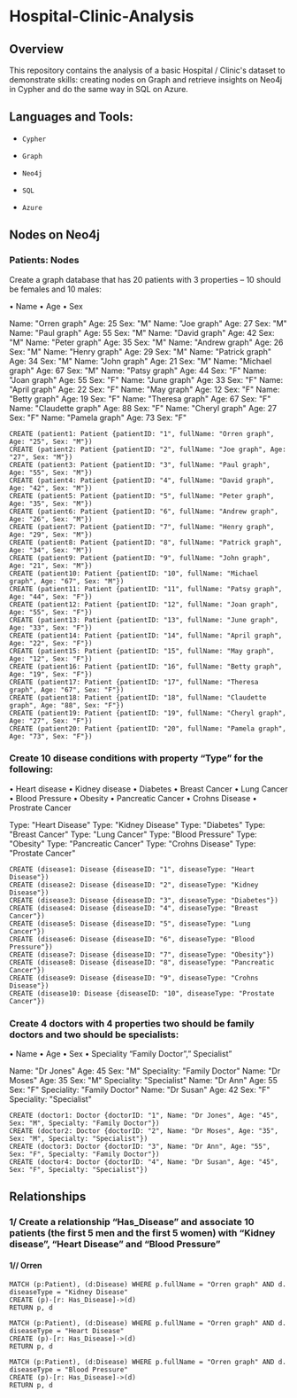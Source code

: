 # Hospital-Clinic-Analysis

## Overview

This repository contains the analysis of a basic Hospital / Clinic's dataset to demonstrate skills: creating nodes on Graph and retrieve insights on Neo4j in Cypher and do the same way in SQL on Azure.

## Languages and Tools:

- `Cypher`

- `Graph`

- `Neo4j`

- `SQL`

- `Azure`

## Nodes on Neo4j

### Patients: Nodes

Create a graph database that has 20 patients with 3 properties – 10 should be females and 10 males:

•	Name
•	Age
•	Sex

Name: "Orren graph"	Age: 25	Sex: "M" 
Name: "Joe graph"	Age: 27	Sex: "M" 
Name: "Paul graph"	Age: 55	Sex: "M" 
Name: "David graph"	Age: 42	Sex: "M" 
Name: "Peter graph"	Age: 35	Sex: "M" 
Name: "Andrew graph"	Age: 26	Sex: "M" 
Name: "Henry graph"	Age: 29	Sex: "M" 
Name: "Patrick graph"	Age: 34	Sex: "M" 
Name: "John graph"	Age: 21	Sex: "M" 
Name: "Michael graph"	Age: 67	Sex: "M" 
Name: "Patsy graph"	Age: 44	Sex: "F" 
Name: "Joan graph"	Age: 55	Sex: "F" 
Name: "June graph"	Age: 33	Sex: "F" 
Name: "April graph"	Age: 22	Sex: "F" 
Name: "May graph"	Age: 12	Sex: "F" 
Name: "Betty graph"	Age: 19	Sex: "F" 
Name: "Theresa graph"	Age: 67	Sex: "F" 
Name: "Claudette graph"	Age: 88	Sex: "F" 
Name: "Cheryl graph"	Age: 27	Sex: "F" 
Name: "Pamela graph"	Age: 73	Sex: "F" 

```
CREATE (patient1: Patient {patientID: "1", fullName: "Orren graph", Age: "25", Sex: "M"})
CREATE (patient2: Patient {patientID: "2", fullName: "Joe graph", Age: "27", Sex: "M"})
CREATE (patient3: Patient {patientID: "3", fullName: "Paul graph", Age: "55", Sex: "M"})
CREATE (patient4: Patient {patientID: "4", fullName: "David graph", Age: "42", Sex: "M"})
CREATE (patient5: Patient {patientID: "5", fullName: "Peter graph", Age: "35", Sex: "M"})
CREATE (patient6: Patient {patientID: "6", fullName: "Andrew graph", Age: "26", Sex: "M"})
CREATE (patient7: Patient {patientID: "7", fullName: "Henry graph", Age: "29", Sex: "M"})
CREATE (patient8: Patient {patientID: "8", fullName: "Patrick graph", Age: "34", Sex: "M"})
CREATE (patient9: Patient {patientID: "9", fullName: "John graph", Age: "21", Sex: "M"})
CREATE (patient10: Patient {patientID: "10", fullName: "Michael graph", Age: "67", Sex: "M"})
CREATE (patient11: Patient {patientID: "11", fullName: "Patsy graph", Age: "44", Sex: "F"})
CREATE (patient12: Patient {patientID: "12", fullName: "Joan graph", Age: "55", Sex: "F"})
CREATE (patient13: Patient {patientID: "13", fullName: "June graph", Age: "33", Sex: "F"})
CREATE (patient14: Patient {patientID: "14", fullName: "April graph", Age: "22", Sex: "F"})
CREATE (patient15: Patient {patientID: "15", fullName: "May graph", Age: "12", Sex: "F"})
CREATE (patient16: Patient {patientID: "16", fullName: "Betty graph", Age: "19", Sex: "F"})
CREATE (patient17: Patient {patientID: "17", fullName: "Theresa graph", Age: "67", Sex: "F"})
CREATE (patient18: Patient {patientID: "18", fullName: "Claudette graph", Age: "88", Sex: "F"})
CREATE (patient19: Patient {patientID: "19", fullName: "Cheryl graph", Age: "27", Sex: "F"})
CREATE (patient20: Patient {patientID: "20", fullName: "Pamela graph", Age: "73", Sex: "F"})
```

### Create 10 disease conditions with property “Type” for the following:

•	Heart disease
•	Kidney disease
•	Diabetes
•	Breast Cancer
•	Lung Cancer
•	Blood Pressure
•	Obesity 
•	Pancreatic Cancer
•	Crohns Disease
•	Prostrate Cancer 

Type: "Heart Disease" 
Type: "Kidney Disease" 
Type: "Diabetes" 
Type: "Breast Cancer" 
Type: "Lung Cancer" 
Type: "Blood Pressure" 
Type: "Obesity" 
Type: "Pancreatic Cancer" 
Type: "Crohns Disease" 
Type: "Prostate Cancer"

```
CREATE (disease1: Disease {diseaseID: "1", diseaseType: "Heart Disease"})
CREATE (disease2: Disease {diseaseID: "2", diseaseType: "Kidney Disease"})
CREATE (disease3: Disease {diseaseID: "3", diseaseType: "Diabetes"})
CREATE (disease4: Disease {diseaseID: "4", diseaseType: "Breast Cancer"})
CREATE (disease5: Disease {diseaseID: "5", diseaseType: "Lung Cancer"})
CREATE (disease6: Disease {diseaseID: "6", diseaseType: "Blood Pressure"})
CREATE (disease7: Disease {diseaseID: "7", diseaseType: "Obesity"})
CREATE (disease8: Disease {diseaseID: "8", diseaseType: "Pancreatic Cancer"})
CREATE (disease9: Disease {diseaseID: "9", diseaseType: "Crohns Disease"})
CREATE (disease10: Disease {diseaseID: "10", diseaseType: "Prostate Cancer"})
```

### Create 4 doctors with 4 properties two should be family doctors and two should be specialists:

•	Name 
•	Age
•	Sex 
•	Speciality “Family Doctor”,” Specialist” 

Name: "Dr Jones"	Age: 45	Sex: "M"	Speciality: "Family Doctor" 
Name: "Dr Moses"	Age: 35	Sex: "M"	Speciality: "Specialist" 
Name: "Dr Ann"	Age: 55	Sex: "F"	Speciality: "Family Doctor" 
Name: "Dr Susan"	Age: 42	Sex: "F"	Speciality: "Specialist"

```
CREATE (doctor1: Doctor {doctorID: "1", Name: "Dr Jones", Age: "45", Sex: "M", Specialty: "Family Doctor"})
CREATE (doctor2: Doctor {doctorID: "2", Name: "Dr Moses", Age: "35", Sex: "M", Specialty: "Specialist"})
CREATE (doctor3: Doctor {doctorID: "3", Name: "Dr Ann", Age: "55", Sex: "F", Specialty: "Family Doctor"})
CREATE (doctor4: Doctor {doctorID: "4", Name: "Dr Susan", Age: "45", Sex: "F", Specialty: "Specialist"})
```

## Relationships

### 1/ Create a relationship “Has_Disease”  and associate  10 patients (the first 5 men and the first 5 women)  with “Kidney disease”, “Heart Disease” and “Blood Pressure”  

#### 1// Orren
```
MATCH (p:Patient), (d:Disease) WHERE p.fullName = "Orren graph" AND d. diseaseType = "Kidney Disease" 
CREATE (p)-[r: Has_Disease]->(d) 
RETURN p, d
```

```
MATCH (p:Patient), (d:Disease) WHERE p.fullName = "Orren graph" AND d. diseaseType = "Heart Disease" 
CREATE (p)-[r: Has_Disease]->(d) 
RETURN p, d
```

```
MATCH (p:Patient), (d:Disease) WHERE p.fullName = "Orren graph" AND d. diseaseType = "Blood Pressure" 
CREATE (p)-[r: Has_Disease]->(d) 
RETURN p, d
```

#### 



